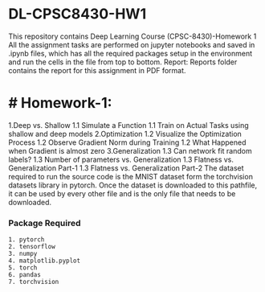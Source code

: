 # DL-CPSC8430-HW1
This repository contains Deep Learning Course (CPSC-8430)-Homework 1
All the assignment tasks are performed on jupyter notebooks and saved in .ipynb files, which has all the required packages setup in the environment and run the cells in the file from top to bottom.
Report: Reports folder contains the report for this assignment in PDF format.

# # Homework-1:
1.Deep vs. Shallow
    1.1 Simulate a Function
    1.1 Train on Actual Tasks using shallow and deep models 
2.Optimization
    1.2 Visualize the Optimization Process
    1.2 Observe Gradient Norm during Training
    1.2 What Happened when Gradient is almost zero
3.Generalization
    1.3 Can network fit random labels?
    1.3 Number of parameters vs. Generalization 
    1.3 Flatness vs. Generalization Part-1
    1.3 Flatness vs. Generalization Part-2
The dataset required to run the source code is the MNIST dataset form the torchvision datasets library in pytorch. Once the dataset is downloaded to this pathfile, it can be used by every other file and is the only file that needs to be downloaded.   
### Package Required
    1. pytorch
    2. tensorflow
    3. numpy
    4. matplotlib.pyplot
    5. torch
    6. pandas
    7. torchvision 
    
    


